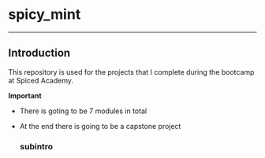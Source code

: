 # spicy_mint
-------------------------------
## Introduction
This repository is used for the projects that I complete during the bootcamp at Spiced Academy.<br>

**Important**
- There is goting to be 7 modules in total
- At the end there is going to be a capstone project

  ### subintro
  
